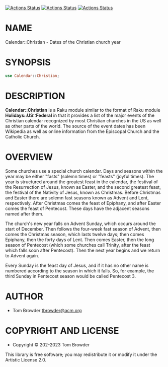 [![Actions Status](https://github.com/tbrowder/Calendar-Christian/actions/workflows/linux.yml/badge.svg)](https://github.com/tbrowder/Calendar-Christian/actions) [![Actions Status](https://github.com/tbrowder/Calendar-Christian/actions/workflows/macos.yml/badge.svg)](https://github.com/tbrowder/Calendar-Christian/actions) [![Actions Status](https://github.com/tbrowder/Calendar-Christian/actions/workflows/windows.yml/badge.svg)](https://github.com/tbrowder/Calendar-Christian/actions)

NAME
====

Calendar::Christian - Dates of the Christian church year

SYNOPSIS
========

```raku
use Calendar::Christian;
```

DESCRIPTION
===========

**Calendar::Christian** is a Raku module similar to the format of Raku module **Holidays::US::Federal** in that it provides a list of the major events of the Christian calendar recognized by most Christian churches in the US as well as other parts of the world. The source of the event dates has been Wikipedia as well as online information from the Episcopal Church and the Catholic Church.

OVERVIEW
========

Some churches use a special church calendar. Days and seasons within the year may be either "fasts" (solemn times) or "feasts" (joyful times). The year is structured around the greatest feast in the calendar, the festival of the Resurrection of Jesus, known as Easter, and the second greatest feast, the festival of the Nativity of Jesus, known as Christmas. Before Christmas and Easter there are solemn fast seasons known as Advent and Lent, respectively. After Christmas comes the feast of Epiphany, and after Easter comes the feast of Pentecost. These days have the adjacent seasons named after them.

The church's new year falls on Advent Sunday, which occurs around the start of December. Then follows the four-week fast season of Advent, then comes the Christmas season, which lasts twelve days; then comes Epiphany, then the forty days of Lent. Then comes Easter, then the long season of Pentecost (which some churches call Trinity, after the feast which falls soon after Pentecost). Then the next year begins and we return to Advent again.

Every Sunday is the feast day of Jesus, and if it has no other name is numbered according to the season in which it falls. So, for example, the third Sunday in Pentecost season would be called Pentecost 3.

AUTHOR
======

  * Tom Browder <tbrowder@acm.org>

COPYRIGHT AND LICENSE
=====================

  * Copyright © 202-2023 Tom Browder

This library is free software; you may redistribute it or modify it under the Artistic License 2.0.

